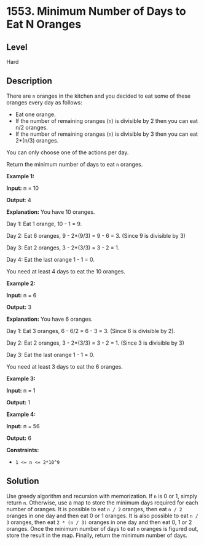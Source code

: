# 1553. Minimum Number of Days to Eat N Oranges
## Level
Hard

## Description
There are `n` oranges in the kitchen and you decided to eat some of these oranges every day as follows:

* Eat one orange.
* If the number of remaining oranges (`n`) is divisible by 2 then you can eat  n/2 oranges.
* If the number of remaining oranges (`n`) is divisible by 3 then you can eat  2*(n/3) oranges.

You can only choose one of the actions per day.

Return the minimum number of days to eat `n` oranges.

**Example 1:**

**Input:** n = 10

**Output**: 4

**Explanation:** You have 10 oranges.

Day 1: Eat 1 orange,  10 - 1 = 9.  

Day 2: Eat 6 oranges, 9 - 2*(9/3) = 9 - 6 = 3. (Since 9 is divisible by 3)

Day 3: Eat 2 oranges, 3 - 2*(3/3) = 3 - 2 = 1. 

Day 4: Eat the last orange  1 - 1  = 0.

You need at least 4 days to eat the 10 oranges.

**Example 2:**

**Input:** n = 6

**Output:** 3

**Explanation:** You have 6 oranges.

Day 1: Eat 3 oranges, 6 - 6/2 = 6 - 3 = 3. (Since 6 is divisible by 2).

Day 2: Eat 2 oranges, 3 - 2*(3/3) = 3 - 2 = 1. (Since 3 is divisible by 3)

Day 3: Eat the last orange  1 - 1  = 0.

You need at least 3 days to eat the 6 oranges.

**Example 3:**

**Input:** n = 1

**Output:** 1

**Example 4:**

**Input:** n = 56

**Output:** 6

**Constraints:**

* `1 <= n <= 2*10^9`

## Solution
Use greedy algorithm and recursion with memorization. If `n` is 0 or 1, simply return `n`. Otherwise, use a map to store the minimum days required for each number of oranges. It is possible to eat `n / 2` oranges, then eat `n / 2` oranges in one day and then eat 0 or 1 oranges. It is also possible to eat `n / 3` oranges, then eat `2 * (n / 3)` oranges in one day and then eat 0, 1 or 2 oranges. Once the minimum number of days to eat `n` oranges is figured out, store the result in the map. Finally, return the minimum number of days.
